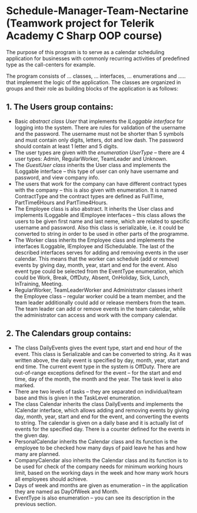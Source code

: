 # Schedule-Manager-Team-Nectarine (Teamwork project for Telerik Academy C Sharp OOP course)

The purpose of this program is to serve as a calendar scheduling application for businesses with commonly recurring activities of predefined type as the call-centers for example.

The program consists of … classes, … interfaces, … enumerations and ….. that implement the logic of the application. The classes are organized in groups and their role as building blocks of the application is as follows:

## 1.	The Users group contains:
 -	Basic *abstract class User* that implements the *ILoggable interface* for logging into the system. There are rules for validation of the username and the password. The username must not be shorter than 5 symbols and must contain only digits, letters, dot and low dash. The password should contain at least 1 letter and 5 digits.
 -	The user types are given with the *enumeration UserType* – there are 4 user types: Admin, RegularWorker, TeamLeader and Unknown.
 -	The *GuestUser class* inherits the User class and implements the ILoggable interface – this type of user can only have username and password, and view company info.
 -	The users that work for the company can have different contract types with the company – this is also given with enumeration. It is named ContractType and the contract types are defined as FullTime, PartTime6Hours and PartTime4Hours.
 -	The Employee class is also abstract. It inherits the User class and implements ILoggable and IEmployee interfaces – this class allows the users to be given first name and last neme, which are related to specific username and password. Also this class is serializable, i.e. it could be converted to string in order to be used in other parts of the programme.
 -	The Worker class inherits the Employee class and implements the interfaces ILoggable, IEmployee and ISchedulable. The last of the described interfaces serves for adding and removing events in the user calendar. This means that the worker can schedule (add or remove) events by giving day, month, year, start and end for the event. Also event type could be selected from the EventType enumeration, which could be Work, Break, OffDuty, Absent, OnHoliday, Sick, Lunch, InTraining, Meeting.
 -	RegularWorker, TeamLeaderWorker and Administrator classes inherit the Employee class – regular worker could be a team member, and the team leader additionally could add or release members from the team. The team leader can add or remove events in the team calendar, while the administrator can access and work with the company calendar.
## 2.	The Calendars group contains:
-	The class DailyEvents gives the event type, start and end hour of the event. This class is Serializable and can be converted to string. As it was written above, the daily event is specified by day, month, year, start and end time. The current event type in the system is OffDuty. There are out-of-range exceptions defined for the event – for the start and end time, day of the month, the month and the year. The task level is also marked.
-	There are two levels of tasks – they are separated on individual/team base and this is given in the TaskLevel enumeration.
-	The class Calendar inherits the class DailyEvents and implements the ICalendar interface, which allows adding and removing events by giving day, month, year, start and end for the event, and converting the events to string. The calendar is given on a daily base and it is actually list of events for the specified day. There is a counter defined for the events in the given day.
-	PersonalCalendar inherits the Calendar class and its function is the employee to be checked how many days of paid leave he has and how many are planned.
-	CompanyCalendar also inherits the Calendar class and its function is to be used for check of the company needs for minimum working hours limit, based on the working days in the week and how many work hours all employees should achieve.
-	Days of week and months are given as enumeration – in the application they are named as DayOfWeek and Month.
-	EventType is also enumeration – you can see its description in the previous section.

